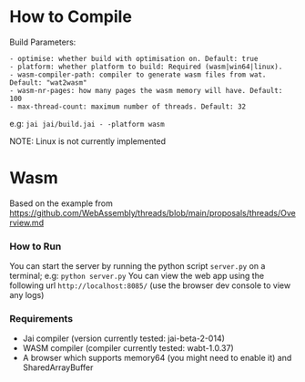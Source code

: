 
# How to Compile

Build Parameters:

	- optimise: whether build with optimisation on. Default: true
	- platform: whether platform to build: Required (wasm|win64|linux).
	- wasm-compiler-path: compiler to generate wasm files from wat. Default: "wat2wasm"
	- wasm-nr-pages: how many pages the wasm memory will have. Default: 100
	- max-thread-count: maximum number of threads. Default: 32

e.g: `jai jai/build.jai - -platform wasm`

NOTE: Linux is not currently implemented

# Wasm

Based on the example from https://github.com/WebAssembly/threads/blob/main/proposals/threads/Overview.md

### How to Run

You can start the server by running the python script `server.py` on a terminal; e.g: `python server.py`
You can view the web app using the following url `http://localhost:8085/` (use the browser dev console to view any logs)

### Requirements

- Jai compiler  (version currently tested: jai-beta-2-014)
- WASM compiler (compiler currently tested: wabt-1.0.37)
- A browser which supports memory64 (you might need to enable it) and SharedArrayBuffer
